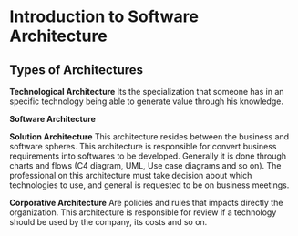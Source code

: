 # Introduction to Software Architecture

## Types of Architectures

**Technological Architecture** Its the specialization that someone has in an specific technology being able to generate value through his knowledge.

**Software Architecture**

**Solution Architecture** This architecture resides between the business and software spheres. This architecture is responsible for convert business requirements into softwares to be developed. Generally it is done through charts and flows (C4 diagram, UML, Use case diagrams and so on). The professional on this architecture must take decision about which technologies to use, and general is requested to be on business meetings.

**Corporative Architecture** Are policies and rules that impacts directly the organization. This architecture is responsible for review if a technology should be used by the company, its costs and so on.
